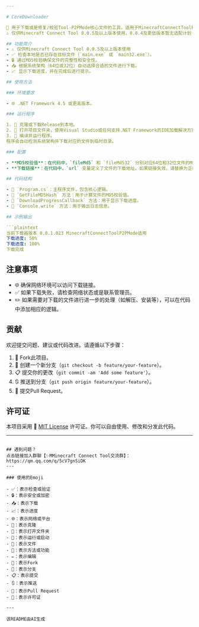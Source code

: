 ```yaml
---

# CoreDownloader

🚀 用于下载或是修复/校验Tool-P2PMode核心文件的工具，适用于MinecraftConnectToolP2PMode。
⚠️ 仅供Minecraft Connect Tool 0.0.5及以上版本使用，0.0.4及更低版本暂无适配计划

## 功能简介
- ⚠️ 仅供Minecraft Connect Tool 0.0.5及以上版本使用
- ✅ 检查本地是否已存在目标文件（`main.exe` 或 `main32.exe`）。
- 🔒 通过MD5校验确保文件的完整性和安全性。
- 📥 根据系统架构（64位或32位）自动选择合适的文件进行下载。
- 📈 显示下载进度，并在完成后进行提示。

## 使用方法

### 环境要求

- 🌐 .NET Framework 4.5 或更高版本。

### 运行程序

1. 📁 克隆或下载Release到本地。
2. 📂 打开项目文件夹，使用Visual Studio或任何支持.NET Framework的IDE加载解决方案。
3. 🚀 编译并运行程序。
程序会自动检测系统架构并下载对应的文件到临时目录。

### 配置

- **MD5校验值**：在代码中，`fileMd5` 和 `fileMd532` 分别对应64位和32位文件的MD5校验值。如果文件更新，请相应地更新这些值。
- **下载链接**：在代码中，`url` 变量定义了文件的下载地址。如果链接失效，请替换为正确的链接。

## 代码结构

- 📄 `Program.cs`：主程序文件，包含核心逻辑。
- 🔨 `GetFileMD5Hash` 方法：用于计算文件的MD5校验值。
- 🔨 `DownloadProgressCallback` 方法：用于显示下载进度。
- 🔨 `Console.write` 方法：用于输出日志信息。

## 示例输出

```plaintext
当前下载器版本 0.0.1.023 MinecraftConnectToolP2PMode适用
下载进度: 50%
下载进度: 100%
下载完成
```

## 注意事项

- 🌐 确保网络环境可以访问下载链接。
- ✅ 如果下载失败，请检查网络状态或是联系管理员。
- ✏️ 如果需要对下载的文件进行进一步的处理（如解压、安装等），可以在代码中添加相应的逻辑。

## 贡献

欢迎提交问题、建议或代码改进。请遵循以下步骤：

1. 🍴 Fork此项目。
2. 🌿 创建一个新分支（`git checkout -b feature/your-feature`）。
3. 📋 提交你的更改（`git commit -am 'Add some feature'`）。
4. 🔃 推送到分支（`git push origin feature/your-feature`）。
5. 🔗 提交Pull Request。

## 许可证

本项目采用 📜 [MIT License](LICENSE) 许可证。你可以自由使用、修改和分发此代码。

---
```

## 遇到问题？
点击链接加入群聊【✨MMinecraft Connect Tool交流群】：https://qm.qq.com/q/5cV7gnSiDK
---

### 使用的Emoji

- ✅：表示检查或验证
- 🔒：表示安全或加密
- 📥：表示下载
- 📈：表示进度
- 🌐：表示网络或平台
- 📁：表示克隆
- 📂：表示打开文件夹
- 🚀：表示运行或启动
- 📄：表示文件
- 🔨：表示方法或功能
- ✏️：表示编辑
- 🍴：表示Fork
- 🌿：表示分支
- 📋：表示提交
- 🔃：表示推送
- 🔗：表示Pull Request
- 📜：表示许可证

---

该README由AI生成
